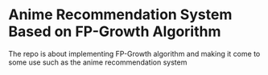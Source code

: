 # Anime Recommendation System Based on FP-Growth Algorithm
 The repo is about implementing FP-Growth algorithm and making it come to some use such as the anime recommendation system
